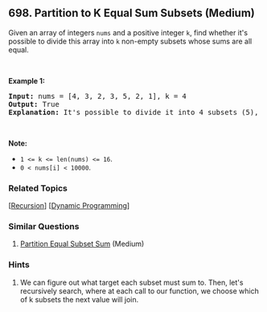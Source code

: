 <!--|This file generated by command(leetcode description); DO NOT EDIT.    |-->
<!--+----------------------------------------------------------------------+-->
<!--|@author    Openset <openset.wang@gmail.com>                           |-->
<!--|@link      https://github.com/openset                                 |-->
<!--|@home      https://github.com/openset/leetcode                        |-->
<!--+----------------------------------------------------------------------+-->

## 698. Partition to K Equal Sum Subsets (Medium)

<p>Given an array of integers <code>nums</code> and a positive integer <code>k</code>, find whether it&#39;s possible to divide this array into <code>k</code> non-empty subsets whose sums are all equal.</p>

<p>&nbsp;</p>

<p><b>Example 1:</b></p>

<pre>
<b>Input:</b> nums = [4, 3, 2, 3, 5, 2, 1], k = 4
<b>Output:</b> True
<b>Explanation:</b> It&#39;s possible to divide it into 4 subsets (5), (1, 4), (2,3), (2,3) with equal sums.
</pre>

<p>&nbsp;</p>

<p><b>Note:</b></p>

<ul>
	<li><code>1 &lt;= k &lt;= len(nums) &lt;= 16</code>.</li>
	<li><code>0 &lt; nums[i] &lt; 10000</code>.</li>
</ul>


### Related Topics
  [[Recursion](https://github.com/openset/leetcode/tree/master/tag/recursion/README.md)]
  [[Dynamic Programming](https://github.com/openset/leetcode/tree/master/tag/dynamic-programming/README.md)]

### Similar Questions
  1. [Partition Equal Subset Sum](https://github.com/openset/leetcode/tree/master/problems/partition-equal-subset-sum) (Medium)

### Hints
  1. We can figure out what target each subset must sum to.  Then, let's recursively search, where at each call to our function, we choose which of k subsets the next value will join.
